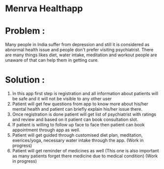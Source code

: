 # Menrva Healthapp

# Problem : 
Many people in India suffer from depression and still it is considered as abnormal health issue and people don't prefer visiting psychiatrist. There are many things likes diet, water intake, meditation and workout people are unaware of that can help them in getting cure.

# Solution :
1. In this app first step is registration and all information about patients will be safe and it will not be visible to any other user
2. Patient will get few questions from app to know more about his/her mental health and patient can briefly explain his/her issue there.
3. Once registration is done patient will get list of psychiatrist with ratings and review and based on it patient can book consultation slot.
4. If patient is willing to follow up face to face then patient can book appointment through app as well.
5. Patient will get guided through customised diet plan, meditation, exerices/yoga, necessary water intake through the app. (Work in progress)
6. Patient will get reminder of medicines as well (This one is also important as many patients forget there medicine due to medical condition) (Work in progress)
